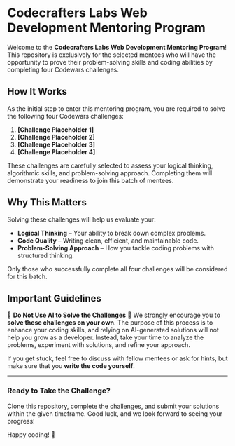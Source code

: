 # Codecrafters Labs Web Development Mentoring Program

Welcome to the **Codecrafters Labs Web Development Mentoring Program**! This repository is exclusively for the selected mentees who will have the opportunity to prove their problem-solving skills and coding abilities by completing four Codewars challenges.

## How It Works
As the initial step to enter this mentoring program, you are required to solve the following four Codewars challenges:

1. **[Challenge Placeholder 1]**
2. **[Challenge Placeholder 2]**
3. **[Challenge Placeholder 3]**
4. **[Challenge Placeholder 4]**

These challenges are carefully selected to assess your logical thinking, algorithmic skills, and problem-solving approach. Completing them will demonstrate your readiness to join this batch of mentees.

## Why This Matters
Solving these challenges will help us evaluate your:
- **Logical Thinking** – Your ability to break down complex problems.
- **Code Quality** – Writing clean, efficient, and maintainable code.
- **Problem-Solving Approach** – How you tackle coding problems with structured thinking.

Only those who successfully complete all four challenges will be considered for this batch.

## Important Guidelines
🚨 **Do Not Use AI to Solve the Challenges** 🚨
We strongly encourage you to **solve these challenges on your own**. The purpose of this process is to enhance your coding skills, and relying on AI-generated solutions will not help you grow as a developer. Instead, take your time to analyze the problems, experiment with solutions, and refine your approach.

If you get stuck, feel free to discuss with fellow mentees or ask for hints, but make sure that you **write the code yourself**.

---
### Ready to Take the Challenge?
Clone this repository, complete the challenges, and submit your solutions within the given timeframe. Good luck, and we look forward to seeing your progress!

Happy coding! 🚀

